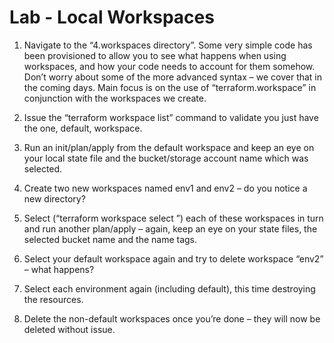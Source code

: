 # Lab - Local Workspaces

1. Navigate to the “4.workspaces directory”. Some very simple code has been provisioned to allow you to see what happens when using workspaces, and how your code needs to account for them somehow.
Don’t worry about some of the more advanced syntax – we cover that in the coming days.
Main focus is on the use of “terraform.workspace” in conjunction with the workspaces we create.

2. Issue the “terraform workspace list” command to validate you just have the one, default, workspace.

3. Run an init/plan/apply from the default workspace and keep an eye on your local state file and the bucket/storage account name which was selected.

4. Create two new workspaces named env1 and env2 – do you notice a new directory?

5. Select (“terraform workspace select <name>”) each of these workspaces in turn and run another plan/apply – again, keep an eye on your state files, the selected bucket name and the name tags.

6. Select your default workspace again and try to delete workspace “env2” – what happens?

7. Select each environment again (including default), this time destroying the resources.

8. Delete the non-default workspaces once you’re done – they will now be deleted without issue.

